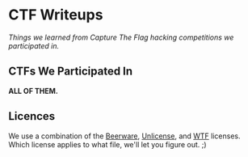 # CTF Writeups

*Things we learned from Capture The Flag hacking competitions we participated in.*

## CTFs We Participated In

**ALL OF THEM.**

## Licences

We use a combination of the [Beerware](https://tldrlegal.com/license/beerware-license), [Unlicense](http://unlicense.org), and [WTF](http://www.wtfpl.net/txt/copying) licenses. Which license applies to what file, we'll let you figure out. ;)
